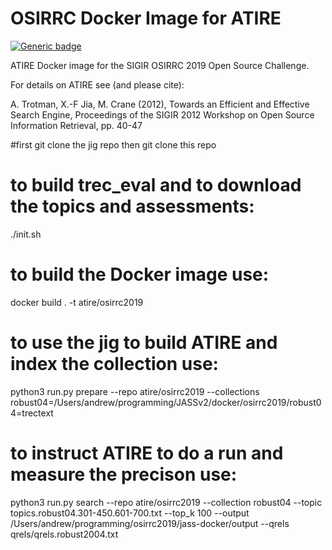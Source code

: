 # OSIRRC Docker Image for ATIRE

[![Generic badge](https://img.shields.io/badge/DockerHub-go%21-yellow.svg)](https://hub.docker.com/r/osirrc2019/atire)

ATIRE Docker image for the SIGIR OSIRRC 2019 Open Source Challenge.

For details on ATIRE see (and please cite):

A. Trotman, X.-F Jia, M. Crane (2012), Towards an Efficient and Effective Search Engine, Proceedings of the SIGIR 2012 Workshop on Open Source Information Retrieval, pp. 40-47


#first git clone the jig repo then git clone this repo
# to build trec_eval and to download the topics and assessments:

./init.sh

# to build the Docker image use:

docker build . -t atire/osirrc2019

# to use the jig to build ATIRE and index the collection use:

python3 run.py prepare --repo atire/osirrc2019 --collections robust04=/Users/andrew/programming/JASSv2/docker/osirrc2019/robust04=trectext

# to instruct ATIRE to do a run and measure the precison use:

python3 run.py search  --repo atire/osirrc2019 --collection robust04 --topic topics.robust04.301-450.601-700.txt --top_k 100 --output /Users/andrew/programming/osirrc2019/jass-docker/output --qrels qrels/qrels.robust2004.txt

